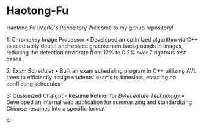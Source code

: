 # Haotong-Fu
Haotong Fu (Mark)'s Repository
Welcome to my github repository!


1: Chromakey Image Processor
▪ Developed an optimized algorithm via C++ to accurately detect and replace greenscreen backgrounds in images, reducing the detection error rate from 12% to 0.2% over 7 rigorous test cases

2: Exam Scheduler
▪ Built an exam scheduling program in C++ utilizing AVL trees to efficiently assign students’ exams to timeslots, ensuring no conflicting schedules

3: Customzed Chatgpt - Resume Refiner for _Bytecenture Technology_ 
▪ Developed an internal web application for summarizing and standardizing Chinese resumes into a specific format

4: 
